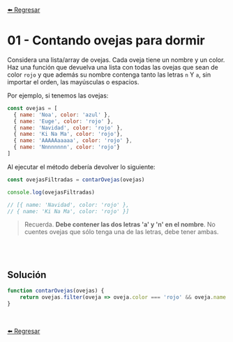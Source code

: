 [⬅️ Regresar](https://github.com/cosmoart/adventJS)

# 01 - Contando ovejas para dormir

Considera una lista/array de ovejas. Cada oveja tiene un nombre y un color. Haz una función que devuelva una lista con todas las ovejas que sean de color `rojo` y que además su nombre contenga tanto las letras `n` Y `a`, sin importar el orden, las mayúsculas o espacios.

Por ejemplo, si tenemos las ovejas:

```js
const ovejas = [
  { name: 'Noa', color: 'azul' },
  { name: 'Euge', color: 'rojo' },
  { name: 'Navidad', color: 'rojo' },
  { name: 'Ki Na Ma', color: 'rojo'},
  { name: 'AAAAAaaaaa', color: 'rojo' },
  { name: 'Nnnnnnnn', color: 'rojo'}
]
```

Al ejecutar el método debería devolver lo siguiente:

```js
const ovejasFiltradas = contarOvejas(ovejas)

console.log(ovejasFiltradas)

// [{ name: 'Navidad', color: 'rojo' },
// { name: 'Ki Na Ma', color: 'rojo' }]
```

> Recuerda. **Debe contener las dos letras 'a' y 'n' en el nombre**. No cuentes ovejas que sólo tenga una de las letras, debe tener ambas.

<br/>
<br/>

## Solución

```js
function contarOvejas(ovejas) {
	return ovejas.filter(oveja => oveja.color === 'rojo' && oveja.name.toLowerCase().includes('n') && oveja.name.toLowerCase().includes('a'));
}
```

<br/>

[⬅️ Regresar](https://github.com/cosmoart/adventJS)